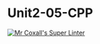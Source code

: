 # Unit2-05-CPP
[![Mr Coxall's Super Linter](https://github.com/<ICS3U-Programming-Patrice-P/Unit2-05-CPP>/workflows/Mr%20Coxall's%20Super%20Linter/badge.svg)](https://github.com/<ICS3U-Programming-Patrice-P/Unit2-05-CPP>/actions/)
